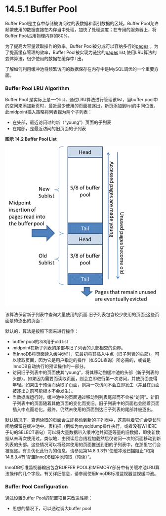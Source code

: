 # 14.5.1 Buffer Pool

Buffer Pool是主存中存储被访问过的表数据和索引数据的区域。Buffer Pool允许频繁使用的数据直接在内存当中处理，加快了处理速度；在专用的服务器上，将Buffer Pool占用物理内存的80%。

为了提高大容量读取操作的效率，Buffer Pool被分成可以容纳多行的[pages](https://dev.mysql.com/doc/refman/5.7/en/glossary.html#glos_page) 。为了提高缓存管理的效率，Buffer Pool被实现为链接的[pages](https://dev.mysql.com/doc/refman/5.7/en/glossary.html#glos_page)  list;使用LRU算法的变体算法，很少使用的数据在缓存中T出。

了解如何利用缓冲池将频繁访问的数据保存在内存中是MySQL调优的一个重要方面。

### **Buffer Pool LRU Algorithm**

Buffer Pool 是实际上是一个list，通过LRU算法进行管理该list，当buffer pool中的空间来添加新页时，最近最少使用的页面被逐出，新页添加到list的中间位置，此midpoint插入策略将列表视为两个子列表：

* 在头部，最近访问过的新（“young”）页面的子列表
* 在尾部，是最近访问的旧页面的子列表

**图示 14.2 Buffer Pool List**

![](../../.gitbook/assets/image%20%281%29.png)

该算法保留新子列表中查询大量使用的页面.旧子列表包含较少使用的页面;这些页面是待逐出的页面：

默认的，算法是按照下面来进行操作：

* buffer pool的3/8用于old list
* midpoint在新子列表的尾部与旧子列表的头部相交的边界。
* 当InnoDB将页面读入缓冲池时，它最初将其插入中点（旧子列表的头部）。可以读取页面，因为它是用户指定的操作（如SQL查询）所必需的，或者是InnoDB自动执行的预读操作的一部分。
* 访问旧子列表中的页面使其“young”，将其移动到缓冲池的头部（新子列表的头部）。如果因为需要而读取页面，则会立即进行第一次访问，并使页面变得年轻。如果由于预读而读取了页面，则第一次访问不会立即发生（并且在页面被逐出之前可能根本不会发生）。
* 当数据库运行时，缓冲池中的页面通过移动到列表尾部而不会被“访问”。新旧子列表中的页面随着其他页面的变化而变旧。旧子列表中的页面也会随着页面插入中点而老化。最终，仍然未使用的页面到达旧子列表的尾部并被逐出。

默认情况下，查询读取的页面会立即移动到新的子列表中，这意味着它们会更长时间地保留在缓冲池中。表扫描（例如为mysqldump操作执行，或者没有WHERE子句的SELECT语句）可以将大量数据带入缓冲池并驱逐等量的旧数据，即使新数据从未再次使用过。类似地，由预读后台线程加载然后仅访问一次的页面移动到新列表的头部。这些情况可以将经常使用的页面推送到旧的子列表中，在那里它们会被驱逐。有关优化此行为的信息，请参见第14.8.3.3节“使缓冲池扫描阻止”和第14.8.3.4节“配置InnoDB缓冲池预取（预读）”。

InnoDB标准监视器输出包含BUFFER POOL和MEMORY部分中有关缓冲池LRU算法操作的几个字段。有关详细信息，请参阅使用InnoDB标准监视器监视缓冲池。

### **Buffer Pool Configuration**

通过设置Buffer Pool的配置项目来改进性能：

* 思想的情况下，可以通过调大buffer pool

